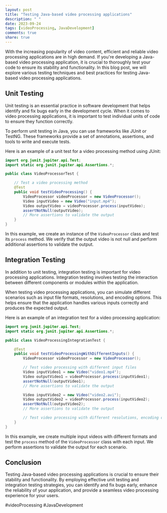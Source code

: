 ```yaml
---
layout: post
title: "Testing Java-based video processing applications"
description: " "
date: 2023-09-24
tags: [videoProcessing, JavaDevelopment]
comments: true
share: true
---
```


With the increasing popularity of video content, efficient and reliable video processing applications are in high demand. If you're developing a Java-based video processing application, it is crucial to thoroughly test your code to ensure its stability and functionality. In this blog post, we will explore various testing techniques and best practices for testing Java-based video processing applications.

## Unit Testing

Unit testing is an essential practice in software development that helps identify and fix bugs early in the development cycle. When it comes to video processing applications, it is important to test individual units of code to ensure they function correctly.

To perform unit testing in Java, you can use frameworks like JUnit or TestNG. These frameworks provide a set of annotations, assertions, and tools to write and execute tests. 

Here is an example of a unit test for a video processing method using JUnit:

```java
import org.junit.jupiter.api.Test;
import static org.junit.jupiter.api.Assertions.*;

public class VideoProcessorTest {

    // Test a video processing method
    @Test
    public void testVideoProcessing() {
        VideoProcessor videoProcessor = new VideoProcessor();
        Video inputVideo = new Video("input.mp4");
        Video outputVideo = videoProcessor.process(inputVideo);
        assertNotNull(outputVideo);
        // More assertions to validate the output
    }
}
```

In this example, we create an instance of the `VideoProcessor` class and test its `process` method. We verify that the output video is not null and perform additional assertions to validate the output.

## Integration Testing

In addition to unit testing, integration testing is important for video processing applications. Integration testing involves testing the interaction between different components or modules within the application.

When testing video processing applications, you can simulate different scenarios such as input file formats, resolutions, and encoding options. This helps ensure that the application handles various inputs correctly and produces the expected output.

Here is an example of an integration test for a video processing application:

```java
import org.junit.jupiter.api.Test;
import static org.junit.jupiter.api.Assertions.*;

public class VideoProcessingIntegrationTest {

    @Test
    public void testVideoProcessingWithDifferentInputs() {
        VideoProcessor videoProcessor = new VideoProcessor();

        // Test video processing with different input files
        Video inputVideo1 = new Video("video1.mp4");
        Video outputVideo1 = videoProcessor.process(inputVideo1);
        assertNotNull(outputVideo1);
        // More assertions to validate the output

        Video inputVideo2 = new Video("video2.avi");
        Video outputVideo2 = videoProcessor.process(inputVideo2);
        assertNotNull(outputVideo2);
        // More assertions to validate the output

        // Test video processing with different resolutions, encoding options, etc.
    }
}
```

In this example, we create multiple input videos with different formats and test the `process` method of the `VideoProcessor` class with each input. We perform assertions to validate the output for each scenario.

## Conclusion

Testing Java-based video processing applications is crucial to ensure their stability and functionality. By employing effective unit testing and integration testing strategies, you can identify and fix bugs early, enhance the reliability of your application, and provide a seamless video processing experience for your users.

#videoProcessing #JavaDevelopment